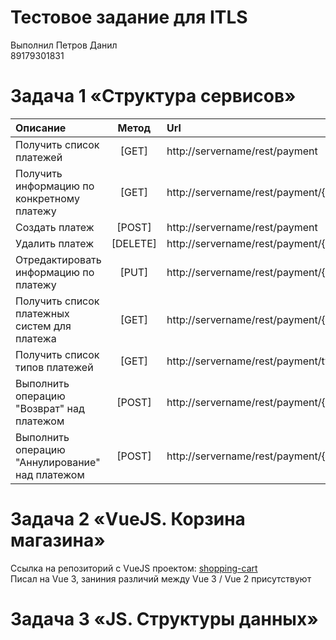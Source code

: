 # Тестовое задание для ITLS
Выполнил Петров Данил<br>
<span class="phone">
89179301831
</span>

# Задача 1 «Структура сервисов»

| Описание | Метод | Url |
| :----------------------- | :---: | :----------------------------- |
| Получить список платежей | [GET] | http://servername/rest/payment |
| Получить информацию по конкретному платежу | [GET] | http://servername/rest/payment/{payment_id}/ |
| Создать платеж | [POST] | http://servername/rest/payment |
| Удалить платеж | [DELETE] | http://servername/rest/payment/{payment_id}/ |
| Отредактировать информацию по платежу | [PUT] | http://servername/rest/payment/{payment_id}/ |
| Получить список платежных систем для платежа | [GET] | http://servername/rest/payment/{payment_id}/systems |
| Получить список типов платежей | [GET] | http://servername/rest/payment/types |
| Выполнить операцию "Возврат" над платежом | [POST] | http://servername/rest/payment/{payment_id}/refund |
| Выполнить операцию "Аннулирование" над платежом | [POST] | http://servername/rest/payment/{payment_id}/cancel |

# Задача 2 «VueJS. Корзина магазина»

Ссылка на репозиторий с VueJS проектом: [shopping-cart](https://github.com/cclarice/shopping-cart)<br>
Писал на Vue 3, заниния различий между Vue 3 / Vue 2 присутствуют



# Задача 3 «JS. Структуры данных»
